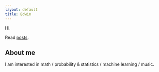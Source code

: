 ```yaml
---
layout: default
title: Edwin
---
```


Hi.

Read [posts](post.md).


## About me

I am interested in math / probability & statistics / machine learning / music.